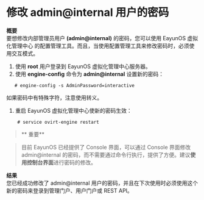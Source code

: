 # 修改 admin@internal 用户的密码

 **概要**<br/>
要想修改内部管理员用户 **(admin@internal)** 的密码，您可以使用  EayunOS 虚拟化管理中心 的配置管理工具。而且，当使用配置管理工具来修改密码时，必须使用交互模式。

1. 使用 **root** 用户登录到  EayunOS 虚拟化管理中心服务器。
1. 使用 **engine-config** 命令为 **admin@internal** 设置新的密码：

 ```
    # engine-config -s AdminPassword=interactive
 ```

  如果密码中有特殊字符，注意使用转义。

1. 重启  EayunOS 虚拟化管理中心使新的密码生效：

```
    # service ovirt-engine restart
```

> ** 重要**

> 目前 EayunOS 已经提供了 Console 界面，可以通过 Console 界面修改 admin@internal 的密码，而不需要通过命令行执行，提供了方便。建议**使用控制台界面**进行密码的修改。

**结果**<br/>
  您已经成功修改了 admin@internal 用户的密码，并且在下次使用时必须使用这个新的密码来登录到管理门户、用户门户或 REST API。
